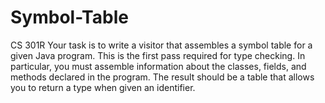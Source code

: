 # Symbol-Table
CS 301R Your task is to write a visitor that assembles a symbol table for a given Java program. This is the first pass required for type checking. In particular, you must assemble information about the classes, fields, and methods declared in the program. The result should be a table that allows you to return a type when given an identifier.

